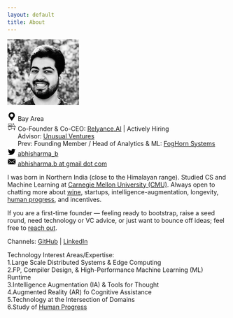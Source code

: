 ```yaml
---
layout: default
title: About
---
```


![](/assets/abhi_150.png)

![](/assets/loc.png) Bay Area   
![](/assets/work.png) Co-Founder & Co-CEO: [Relyance.AI](https://relyance.ai/careers) | Actively Hiring  
&nbsp;&nbsp;&nbsp;&nbsp;&nbsp; Advisor: [Unusual Ventures](https://unusual.vc/)   
&nbsp;&nbsp;&nbsp;&nbsp;&nbsp; Prev: Founding Member / Head of Analytics & ML: [FogHorn Systems](https://www.foghorn.io/)   
![](/assets/twtr.png) [abhisharma_b](https://twitter.com/abhisharma_b)  
![](/assets/mail.png) [abhisharma.b at gmail dot com](mailto:abhisharma.b@gmail.com)

I was born in Northern India (close to the Himalayan range). Studied CS and Machine Learning at [Carnegie Mellon University (CMU)](https://www.cmu.edu/). Always open to chatting more about [wine](https://abhisharmab.github.io/wine/), startups, intelligence-augmentation, longevity, [human progress](https://youtu.be/6ZiQQ6Lalm0), and incentives.  

If you are a first-time founder — feeling ready to bootstrap, raise a seed round, need technology or VC advice, or just want to bounce off ideas; feel free to [reach out](mailto:abhisharma.b@gmail.com).

Channels:
[GitHub](https://github.com/abhisharmab) | [LinkedIn](https://www.linkedin.com/in/abhisharmab/)  

Technology Interest Areas/Expertise:  
1.Large Scale Distributed Systems & Edge Computing  
2.FP, Compiler Design, & High-Performance Machine Learning (ML) Runtime  
3.Intelligence Augmentation (IA) & Tools for Thought  
4.Augmented Reality (AR) fo Cognitive Assistance  
5.Technology at the Intersection of Domains  
6.Study of [Human Progress](https://abhisharmab.github.io/progress/)  
